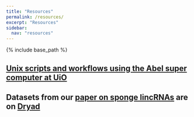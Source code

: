 ```yaml
---
title: "Resources"
permalink: /resources/
excerpt: "Resources"
sidebar: 
  nav: "resources"
---
```


{% include base_path %}

## [Unix scripts and workflows using the Abel super computer at UiO](https://jonbra.github.io/resources/intro/)

## Datasets from our [paper on sponge lincRNAs](http://rspb.royalsocietypublishing.org/content/282/1821/20151746) are on [Dryad](http://datadryad.org/resource/doi:10.5061/dryad.v83fj)



